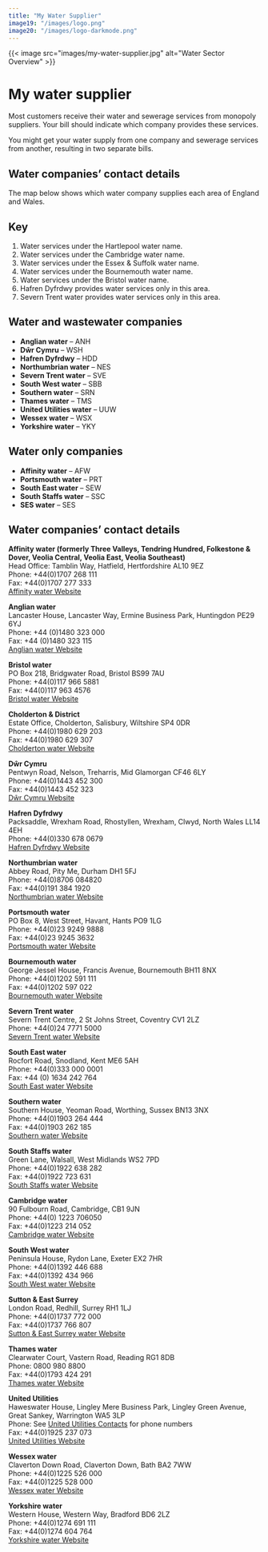 ```yaml
---
title: "My Water Supplier"
image19: "/images/logo.png"
image20: "/images/logo-darkmode.png"
---
```


{{< image src="images/my-water-supplier.jpg" alt="Water Sector Overview" >}}
# My water supplier

Most customers receive their water and sewerage services from monopoly suppliers. Your bill should indicate which company provides these services.

You might get your water supply from one company and sewerage services from another, resulting in two separate bills.

## Water companies’ contact details

The map below shows which water company supplies each area of England and Wales.

## Key

1. Water services under the Hartlepool water name.
2. Water services under the Cambridge water name.
3. Water services under the Essex & Suffolk water name.
4. Water services under the Bournemouth water name.
5. Water services under the Bristol water name.
6. Hafren Dyfrdwy provides water services only in this area.
7. Severn Trent water provides water services only in this area.

## Water and wastewater companies

- **Anglian water** – ANH
- **Dŵr Cymru** – WSH
- **Hafren Dyfrdwy** – HDD
- **Northumbrian water** – NES
- **Severn Trent water** – SVE
- **South West water** – SBB
- **Southern water** – SRN
- **Thames water** – TMS
- **United Utilities water** – UUW
- **Wessex water** – WSX
- **Yorkshire water** – YKY

## Water only companies

- **Affinity water** – AFW
- **Portsmouth water** – PRT
- **South East water** – SEW
- **South Staffs water** – SSC
- **SES water** – SES

## Water companies’ contact details

**Affinity water (formerly Three Valleys, Tendring Hundred, Folkestone & Dover, Veolia Central, Veolia East, Veolia Southeast)**  
Head Office: Tamblin Way, Hatfield, Hertfordshire AL10 9EZ  
Phone: +44(0)1707 268 111  
Fax: +44(0)1707 277 333  
[Affinity water Website](https://www.affinitywater.co.uk)

**Anglian water**  
Lancaster House, Lancaster Way, Ermine Business Park, Huntingdon PE29 6YJ  
Phone: +44 (0)1480 323 000  
Fax: +44 (0)1480 323 115  
[Anglian water Website](https://www.anglianwater.co.uk)

**Bristol water**  
PO Box 218, Bridgwater Road, Bristol BS99 7AU  
Phone: +44(0)117 966 5881  
Fax: +44(0)117 963 4576  
[Bristol water Website](https://www.bristolwater.co.uk)

**Cholderton & District**  
Estate Office, Cholderton, Salisbury, Wiltshire SP4 0DR  
Phone: +44(0)1980 629 203  
Fax: +44(0)1980 629 307  
[Cholderton water Website](https://www.cholderton-estate.co.uk)

**Dŵr Cymru**  
Pentwyn Road, Nelson, Treharris, Mid Glamorgan CF46 6LY  
Phone: +44(0)1443 452 300  
Fax: +44(0)1443 452 323  
[Dŵr Cymru Website](https://www.dwrcymru.com)

**Hafren Dyfrdwy**  
Packsaddle, Wrexham Road, Rhostyllen, Wrexham, Clwyd, North Wales LL14 4EH  
Phone: +44(0)330 678 0679  
[Hafren Dyfrdwy Website](https://www.hdcymru.co.uk)

**Northumbrian water**  
Abbey Road, Pity Me, Durham DH1 5FJ  
Phone: +44(0)8706 084820  
Fax: +44(0)191 384 1920  
[Northumbrian water Website](https://www.nwl.co.uk)

**Portsmouth water**  
PO Box 8, West Street, Havant, Hants PO9 1LG  
Phone: +44(0)23 9249 9888  
Fax: +44(0)23 9245 3632  
[Portsmouth water Website](https://www.portsmouthwater.co.uk)

**Bournemouth water**  
George Jessel House, Francis Avenue, Bournemouth BH11 8NX  
Phone: +44(0)1202 591 111  
Fax: +44(0)1202 597 022  
[Bournemouth water Website](https://www.bournemouthwater.co.uk)

**Severn Trent water**  
Severn Trent Centre, 2 St Johns Street, Coventry CV1 2LZ  
Phone: +44(0)24 7771 5000  
[Severn Trent water Website](https://www.stwater.co.uk)

**South East water**  
Rocfort Road, Snodland, Kent ME6 5AH  
Phone: +44(0)333 000 0001  
Fax: +44 (0) 1634 242 764  
[South East water Website](https://www.southeastwater.co.uk)

**Southern water**  
Southern House, Yeoman Road, Worthing, Sussex BN13 3NX  
Phone: +44(0)1903 264 444  
Fax: +44(0)1903 262 185  
[Southern water Website](https://www.southernwater.co.uk)

**South Staffs water**  
Green Lane, Walsall, West Midlands WS2 7PD  
Phone: +44(0)1922 638 282  
Fax: +44(0)1922 723 631  
[South Staffs water Website](https://www.south-staffs-water.co.uk)

**Cambridge water**  
90 Fulbourn Road, Cambridge, CB1 9JN  
Phone: +44(0) 1223 706050  
Fax: +44(0)1223 214 052  
[Cambridge water Website](https://www.cambridge-water.co.uk)

**South West water**  
Peninsula House, Rydon Lane, Exeter EX2 7HR  
Phone: +44(0)1392 446 688  
Fax: +44(0)1392 434 966  
[South West water Website](https://www.southwestwater.co.uk)

**Sutton & East Surrey**  
London Road, Redhill, Surrey RH1 1LJ  
Phone: +44(0)1737 772 000  
Fax: +44(0)1737 766 807  
[Sutton & East Surrey water Website](https://www.waterplc.com)

**Thames water**  
Clearwater Court, Vastern Road, Reading RG1 8DB  
Phone: 0800 980 8800  
Fax: +44(0)1793 424 291  
[Thames water Website](https://www.thameswater.co.uk)

**United Utilities**  
Haweswater House, Lingley Mere Business Park, Lingley Green Avenue, Great Sankey, Warrington WA5 3LP  
Phone: See [United Utilities Contacts](https://www.unitedutilities.com/contact-us) for phone numbers  
Fax: +44(0)1925 237 073  
[United Utilities Website](https://www.unitedutilities.com)

**Wessex water**  
Claverton Down Road, Claverton Down, Bath BA2 7WW  
Phone: +44(0)1225 526 000  
Fax: +44(0)1225 528 000  
[Wessex water Website](https://www.wessexwater.co.uk)

**Yorkshire water**  
Western House, Western Way, Bradford BD6 2LZ  
Phone: +44(0)1274 691 111  
Fax: +44(0)1274 604 764  
[Yorkshire water Website](https://www.yorkshirewater.com)
